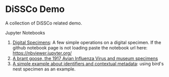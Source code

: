 # DiSSCo Demo
A collection of DiSSCo related demo. 


Jupyter Notebooks 

1. [Digital Specimens](https://github.com/DiSSCo/demo/blob/master/notebooks/digital-specimen-demo1.ipynb): A few simple operations on a digital specimen. 
If the github notebook page is not loading paste the notebook url here: https://nbviewer.jupyter.org/
2. [A brant goose, the 1917 Avian Influenza Virus and museum specimens](https://github.com/DiSSCo/demo/blob/master/notebooks/brantabernicla.ipynb)
3. [A simple example about identifiers and contextual metadata](https://github.com/DiSSCo/demo/blob/master/notebooks/identifier-metadata-example.ipynb): using bird's nest specimen as an example. 
